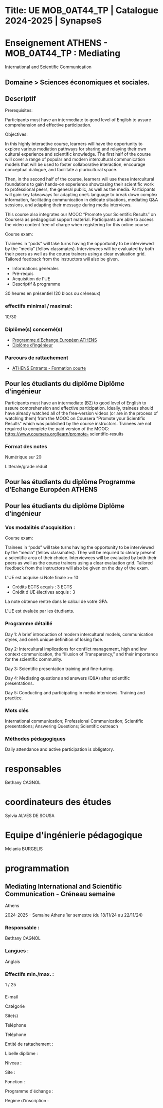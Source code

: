 # Title: UE MOB_0AT44_TP | Catalogue 2024-2025 | SynapseS

#  [ ](/catalogue/2024-2025) Enseignement ATHENS \- MOB_0AT44_TP : Mediating
International and Scientific Communication

## Domaine > Sciences économiques et sociales.

## Descriptif

Prerequisites:

Participants must have an intermediate to good level of English to assure
comprehension and effective participation.

Objectives:

In this highly interactive course, learners will have the opportunity to
explore various mediation pathways for sharing and relaying their own cultural
experience and scientific knowledge. The first half of the course will cover a
range of popular and modern intercultural communication models that will be
used to foster collaborative interaction, encourage conceptual dialogue, and
facilitate a pluricultural space.

Then, in the second half of the course, learners will use these intercultural
foundations to gain hands-on experience showcasing their scientific work to
professional peers, the general public, as well as the media. Participants
will gain key takeaways for adapting one’s language to break down complex
information, facilitating communication in delicate situations, mediating Q&A
sessions, and adapting their message during media interviews.

This course also integrates our MOOC “Promote your Scientific Results” on
Coursera as pedagogical support material. Participants are able to access the
video content free of charge when registering for this online course.

Course exam:

Trainees in “pods” will take turns having the opportunity to be interviewed by
the “media” (fellow classmates). Interviewees will be evaluated by both their
peers as well as the course trainers using a clear evaluation grid. Tailored
feedback from the instructors will also be given.

  * Informations générales
  * Pré-requis
  * Acquisition de l'UE
  * Descriptif & programme

30 heures en présentiel (20 blocs ou créneaux)

### effectifs minimal / maximal:

10/30

### Diplôme(s) concerné(s)

  * [Programme d'Echange Européen ATHENS](/catalogue/2024-2025/diplome/2395/ATHENS-programme-d-echange-europeen-athens)
  * [Diplôme d'ingénieur](/catalogue/2024-2025/diplome/4/ING-diplome-d-ingenieur)

### Parcours de rattachement

  * [ATHENS Entrants - Formation courte](/catalogue/2024-2025/parcours/4678/ATHENS-FC-athens-entrants-formation-courte)

## Pour les étudiants du diplôme Diplôme d'ingénieur

Participants must have an intermediate (B2) to good level of English to assure
comprehension and effective participation. Ideally, trainees should have
already watched all of the free-version videos (or are in the process of
watching them) from the MOOC on Coursera "Promote your Scientific Results"
which was published by the course instructors. Trainees are not required to
complete the paid version of the MOOC: https://www.coursera.org/learn/promote-
scientific-results

### Format des notes

Numérique sur 20

Littérale/grade réduit

## Pour les étudiants du diplôme Programme d'Echange Européen ATHENS

## Pour les étudiants du diplôme Diplôme d'ingénieur

### Vos modalités d'acquisition :

Course exam:

Trainees in “pods” will take turns having the opportunity to be interviewed by
the “media” (fellow classmates). They will be required to clearly present a
scientific area of their choice. Interviewees will be evaluated by both their
peers as well as the course trainers using a clear evaluation grid. Tailored
feedback from the instructors will also be given on the day of the exam.

L'UE est acquise si Note finale >= 10

  * Crédits ECTS acquis : 3 ECTS
  * Crédit d'UE électives acquis : 3

La note obtenue rentre dans le calcul de votre GPA.

L'UE est évaluée par les étudiants.

### Programme détaillé

Day 1: A brief introduction of modern intercultural models, communication
styles, and one’s unique definition of losing face.  
  
Day 2: Intercultural implications for conflict management, high and low
context communication, the “Illusion of Transparency,” and their importance
for the scientific community.

Day 3: Scientific presentation training and fine-tuning.  
  
Day 4: Mediating questions and answers (Q&A) after scientific presentations.  
  
Day 5: Conducting and participating in media interviews. Training and
practice.

### Mots clés

International communication; Professional Communication; Scientific
presentations; Answering Questions; Scientific outreach

### Méthodes pédagogiques

Daily attendance and active participation is obligatory.

# responsables

Bethany CAGNOL

# coordinateurs des études

Sylvia ALVES DE SOUSA

# Equipe d'ingénierie pédagogique

Melania BURGELIS

# programmation

## Mediating International and Scientific Communication - Créneau semaine
Athens

2024-2025 - Semaine Athens 1er semestre (du 18/11/24 au 22/11/24)

### Responsable :

Bethany CAGNOL

### Langues :

Anglais

### Effectifs min./max. :

1 / 25

###

E-mail

Catégorie

Site(s)

Téléphone

Téléphone

Entité de rattachement :

Libelle diplôme :

Niveau :

Site :

Fonction :

Programme d'échange :

Régime d'inscription :

